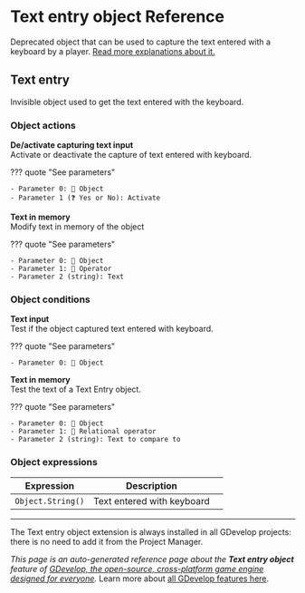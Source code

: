 # Text entry object Reference

Deprecated object that can be used to capture the text entered with a keyboard by a player. [Read more explanations about it.](/gdevelop5/objects/text_entry)



## Text entry 

Invisible object used to get the text entered with the keyboard. 

### Object actions

**De/activate capturing text input**  
Activate or deactivate the capture of text entered with keyboard.

??? quote "See parameters"

    - Parameter 0: 👾 Object
    - Parameter 1 (❓ Yes or No): Activate

**Text in memory**  
Modify text in memory of the object

??? quote "See parameters"

    - Parameter 0: 👾 Object
    - Parameter 1: 🟰 Operator
    - Parameter 2 (string): Text

### Object conditions

**Text input**  
Test if the object captured text entered with keyboard.

??? quote "See parameters"

    - Parameter 0: 👾 Object

**Text in memory**  
Test the text of a Text Entry object.

??? quote "See parameters"

    - Parameter 0: 👾 Object
    - Parameter 1: 🟰 Relational operator
    - Parameter 2 (string): Text to compare to

### Object expressions

| Expression | Description |  |
|-----|-----|-----|
| `Object.String()` | Text entered with keyboard ||



---

The Text entry object extension is always installed in all GDevelop projects: there is no need to add it from the Project Manager.

*This page is an auto-generated reference page about the **Text entry object** feature of [GDevelop, the open-source, cross-platform game engine designed for everyone](https://gdevelop.io/).* Learn more about [all GDevelop features here](/gdevelop5/all-features).